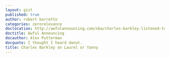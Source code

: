 ```yaml
---
layout: gist
published: true
author: robert barretto
categories: zerorelevance
doclocation: http://awfulannouncing.com/nba/charles-barkley-listened-to-the-yanny-laurel-audio-and-heard-donut.html
doctitle: Awful Announcing
docauthor: Alex Putterman
docquote: I thought I heard donut.
title: Charles Barkley on Laurel or Yanny
---
```

